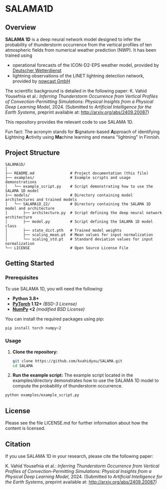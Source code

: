 # SALAMA1D

## Overview
**SALAMA 1D** is a deep neural network model designed to infer the probability of thunderstorm occurrence from the vertical profiles of ten atmospheric fields from numerical weather prediction (NWP). It has been trained using
- operational forecasts of the ICON-D2-EPS weather model, provided by [Deutscher Wetterdienst](https://www.dwd.de/)
- lightning observations of the LINET lightning detection network, provided by [nowcast GmbH](https://www.nowcast.de/)

The scientific background is detailed in the following paper:
K. Vahid Yousefnia et al.: _Inferring Thunderstorm Occurrence from Vertical Profiles of Convection-Permitting Simulations: Physical Insights from a Physical Deep Learning Model_, 2024. (Submitted to _Artificial Intelligence for the Earth Systems_, preprint available at: http://arxiv.org/abs/2409.20087)

This repository provides the relevant code to use SALAMA 1D.

Fun fact: The acronym stands for **S**ignature-based **A**pproach of identifying **L**ightning **A**ctivity using **Ma**chine learning and means "lightning" in Finnish.



## Project Structure

```plaintext
SALAMA1D/
│
├── README.md                # Project documentation (this file)
├── examples/                # Example scripts and usage demonstrations
│   └── example_script.py    # Script demonstrating how to use the SALAMA 1D model
├── models/                  # Directory containing model architectures and trained models
│   └── SALAMA1D_22/         # Directory containing the SALAMA 1D model and architecture
│       ├── architecture.py  # Script defining the deep neural network architecture
│       ├── model.py         # Script defining the SALAMA 1D model class
│       ├── state_dict.pth   # Trained model weights
│       ├── scaling_mean.pt  # Mean values for input normalization
│       └── scaling_std.pt   # Standard deviation values for input normalization
└── LICENSE                  # Open Source License File
```

## Getting Started

### Prerequisites

To use SALAMA 1D, you will need the following:

- **Python 3.8+**
- **[PyTorch](https://pytorch.org/) 1.12+** _(BSD-3 License)_
- **[NumPy](https://numpy.org/) <2** _(modified BSD License)_

You can install the required packages using pip:

```bash
pip install torch numpy<2
```

### Usage

1. **Clone the repository:**

   ```bash
   git clone https://github.com/kvahidyou/SALAMA.git
   cd SALAMA
   ```
2. **Run the example script:**
The example script located in the examples/directory demonstrates how to use the SALAMA 1D model to compute the probability of thunderstorm occurrence.
```bash
python examples/example_script.py
```

## License
Please see the file LICENSE.md for further information about how the content is licensed.

## Citation
If you use SALAMA 1D in your research, please cite the following paper:

K. Vahid Yousefnia et al.: _Inferring Thunderstorm Occurrence from Vertical Profiles of Convection-Permitting Simulations: Physical Insights from a Physical Deep Learning Model_, 2024. (Submitted to _Artificial Intelligence for the Earth Systems_, preprint available at: http://arxiv.org/abs/2409.20087)
